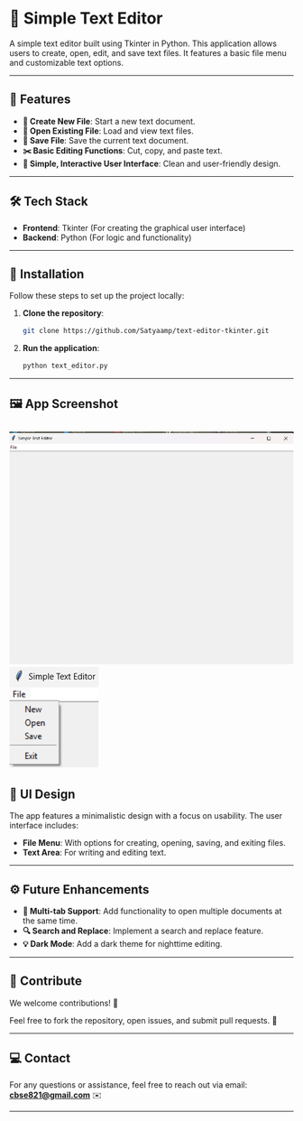 # 📝 **Simple Text Editor** 

A simple text editor built using Tkinter in Python. This application allows users to create, open, edit, and save text files. It features a basic file menu and customizable text options.

---

## 🎯 **Features**
- **📄 Create New File**: Start a new text document.
- **📂 Open Existing File**: Load and view text files.
- **💾 Save File**: Save the current text document.
- **✂️ Basic Editing Functions**: Cut, copy, and paste text.
- **🌟 Simple, Interactive User Interface**: Clean and user-friendly design.
---

## 🛠️ **Tech Stack**
- **Frontend**: Tkinter (For creating the graphical user interface)
- **Backend**: Python (For logic and functionality)

---

## 🔧 **Installation** 

Follow these steps to set up the project locally:

1. **Clone the repository**:
   ```bash
   git clone https://github.com/Satyaamp/text-editor-tkinter.git
   ```


2. **Run the application**:
   ```bash
   python text_editor.py
   ```

---

## 🖼️ **App Screenshot**


![Text Editor](assets/HOME.png)
![Features](assets/Features.png)
---

## 🎨 **UI Design**
The app features a minimalistic design with a focus on usability. The user interface includes:
- **File Menu**: With options for creating, opening, saving, and exiting files.
- **Text Area**: For writing and editing text.

---

## ⚙️ **Future Enhancements**
- **📝 Multi-tab Support**: Add functionality to open multiple documents at the same time.
- **🔍 Search and Replace**: Implement a search and replace feature.
- **💡 Dark Mode**: Add a dark theme for nighttime editing.

---

## 💬 **Contribute**
We welcome contributions! 🎉

Feel free to fork the repository, open issues, and submit pull requests. 🚀

---

## 💻 **Contact**
For any questions or assistance, feel free to reach out via email:  
**cbse821@gmail.com** ✉️

---